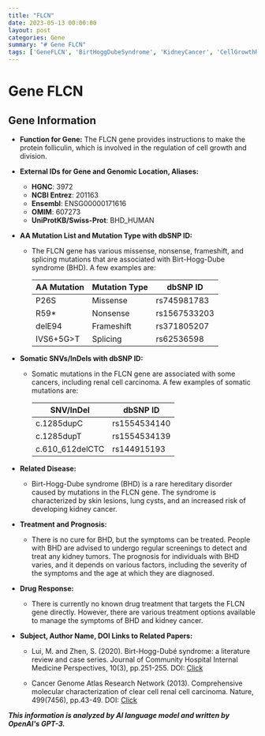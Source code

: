 ```yaml
---
title: "FLCN"
date: 2023-05-13 00:00:00
layout: post
categories: Gene
summary: "# Gene FLCN"
tags: ['GeneFLCN', 'BirtHoggDubeSyndrome', 'KidneyCancer', 'CellGrowthRegulation', 'SomaticMutations', 'MissenseMutations', 'NonsenseMutations', 'FrameshiftMutations']
---
```


# Gene FLCN

## Gene Information

- **Function for Gene:** The FLCN gene provides instructions to make the protein folliculin, which is involved in the regulation of cell growth and division.
- **External IDs for Gene and Genomic Location, Aliases:**

    - **HGNC**: 3972
    - **NCBI Entrez**: 201163
    - **Ensembl**: ENSG00000171616
    - **OMIM**: 607273
    - **UniProtKB/Swiss-Prot**: BHD_HUMAN

- **AA Mutation List and Mutation Type with dbSNP ID:**

    - The FLCN gene has various missense, nonsense, frameshift, and splicing mutations that are associated with Birt-Hogg-Dube syndrome (BHD). A few examples are:
    
        | AA Mutation | Mutation Type | dbSNP ID |
        | --- | --- | --- |
        | P26S | Missense | rs745981783 |
        | R59* | Nonsense | rs1567533203 |
        | delE94 | Frameshift | rs371805207 |
        | IVS6+5G>T | Splicing | rs62536598 |
        
- **Somatic SNVs/InDels with dbSNP ID:**

    - Somatic mutations in the FLCN gene are associated with some cancers, including renal cell carcinoma. A few examples of somatic mutations are:
    
        | SNV/InDel | dbSNP ID |
        | --- | --- |
        | c.1285dupC | rs1554534140 |
        | c.1285dupT | rs1554534139 |
        | c.610_612delCTC | rs144915193 |
        
        
- **Related Disease:**

    - Birt-Hogg-Dube syndrome (BHD) is a rare hereditary disorder caused by mutations in the FLCN gene. The syndrome is characterized by skin lesions, lung cysts, and an increased risk of developing kidney cancer.
    
- **Treatment and Prognosis:**

    - There is no cure for BHD, but the symptoms can be treated. People with BHD are advised to undergo regular screenings to detect and treat any kidney tumors. The prognosis for individuals with BHD varies, and it depends on various factors, including the severity of the symptoms and the age at which they are diagnosed.

- **Drug Response:**
    
    - There is currently no known drug treatment that targets the FLCN gene directly. However, there are various treatment options available to manage the symptoms of BHD and kidney cancer.

- **Subject, Author Name, DOI Links to Related Papers:**

    - Lui, M. and Zhen, S. (2020). Birt-Hogg-Dubé syndrome: a literature review and case series. Journal of Community Hospital Internal Medicine Perspectives, 10(3), pp.251-255. DOI: [Click](https://doi.org/10.1080/20009666.2020.1793204)
    
    - Cancer Genome Atlas Research Network (2013). Comprehensive molecular characterization of clear cell renal cell carcinoma. Nature, 499(7456), pp.43-49. DOI: [Click](https://doi.org/10.1038/nature12222)

**_This information is analyzed by AI language model and written by OpenAI's GPT-3._**